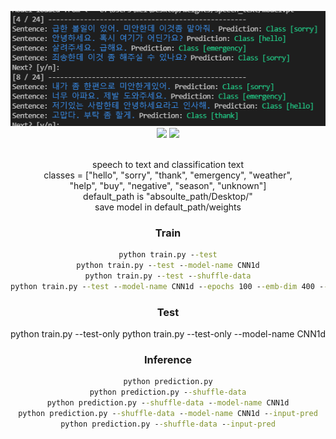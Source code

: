 <div align="center">
<p>
<img width="550" src="img/pred_img.png">
<img width="550" src="img/pred_img.png(1)">
<img width="550" src="img/pred_img.png(2)">
</p>
<br>
<div>
speech to text and classification text<br>
classes = ["hello", "sorry", "thank", "emergency", "weather", <br>
"help", "buy", "negative", "season", "unknown"]<br>
default_path is "absoulte_path/Desktop/"<br>
save model in default_path/weights<br>
</div>

### Train
```cmd
python train.py --test
python train.py --test --model-name CNN1d
python train.py --test --shuffle-data
python train.py --test --model-name CNN1d --epochs 100 --emb-dim 400 --out-channel 256
```


### Test
python train.py --test-only
python train.py --test-only --model-name CNN1d


### Inference
```cmd
python prediction.py
python prediction.py --shuffle-data
python prediction.py --shuffle-data --model-name CNN1d
python prediction.py --shuffle-data --model-name CNN1d --input-pred
python prediction.py --shuffle-data --input-pred
```

<br>
<br>

